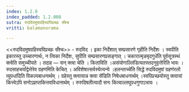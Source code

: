 ```yaml
---
index: 1.2.8
index_padded: 1.2.008
sutra: रुदविदमुषग्रहिस्वपिप्रच्छः सँश्च
vritti: balamanorama

---
```

<<रुदविदमुषग्रहिस्वपिप्रच्छः सँश्च>> - रुदविद । इका निर्देशात् सम्प्रसारणे गृहीति निर्देशः । स्वपीति इकारस्तु उच्चारणार्थः, न त्विका निर्देशः, सुपीति सम्प्रसारणप्रसङ्गात् । चकारात्मृडमृदगुधे॑ति पूर्वसूत्रस्थं क्त्वेति समुच्चीयते । तदाह  —  सन् क्त्वा चेति । किताविति ।असंयोगाल्लि॑डित्यतस्तदनुवृत्तेरिति भावः । रुदसाहचर्याद्वेत्तेरेव ग्रहणमिति केचित् । अविशेषात्सर्वस्येत्यन्ये ।हलन्ताच्चे॑ति सिद्धे रुदविदमुषां ग्रहणंरलो व्युपधा॑दिति विकल्पबाधनार्थम् । ग्रहेस्तु क्त्वायान्न क्त्वा से॑डिति निषेधबाधनार्थम् ।स्वपिप्रच्छयोस्तु क्त्वायां कित्त्वेऽपि सनोऽप्राप्तकित्तवविधानार्थम् । रुरुदिषतीत्यादौ सनः कित्वाल्लघूपधगुणाऽभावः ।